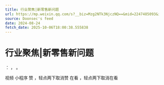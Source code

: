 ```yaml
---
title: 行业聚焦|新零售新问题
url: https://mp.weixin.qq.com/s?__biz=Mzg2NTk3NjczNQ==&mid=2247485093&idx=1&sn=478b390d7dacc2b5c6cca191d76464d6
source: Doonsec's feed
date: 2024-08-24
fetch_date: 2025-10-06T18:00:38.555838
---
```


# 行业聚焦|新零售新问题

：
，
。

视频
小程序
赞
，轻点两下取消赞
在看
，轻点两下取消在看